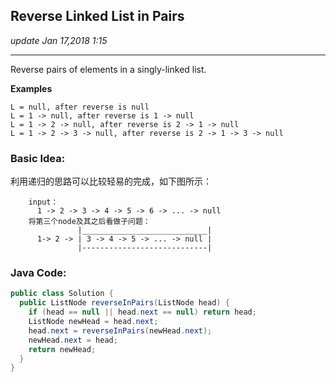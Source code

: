 ## Reverse Linked List in Pairs
_update Jan 17,2018 1:15_

---
Reverse pairs of elements in a singly-linked list.

**Examples**

    L = null, after reverse is null
    L = 1 -> null, after reverse is 1 -> null
    L = 1 -> 2 -> null, after reverse is 2 -> 1 -> null
    L = 1 -> 2 -> 3 -> null, after reverse is 2 -> 1 -> 3 -> null
    
### Basic Idea:
利用递归的思路可以比较轻易的完成，如下图所示：
```
    input：
      1 -> 2 -> 3 -> 4 -> 5 -> 6 -> ... -> null
    将第三个node及其之后看做子问题：
               |____________________________|
      1-> 2 -> | 3 -> 4 -> 5 -> ... -> null |
               |----------------------------|
```

### Java Code:
```java
public class Solution {
  public ListNode reverseInPairs(ListNode head) {
    if (head == null || head.next == null) return head;
    ListNode newHead = head.next;
    head.next = reverseInPairs(newHead.next);
    newHead.next = head;
    return newHead;
  }
}
```
